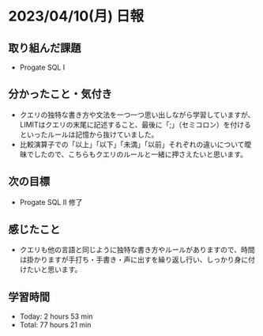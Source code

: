 # 2023/04/10(月) 日報
## 取り組んだ課題
- Progate SQL Ⅰ

## 分かったこと・気付き
- クエリの独特な書き方や文法を一つ一つ思い出しながら学習していますが、LIMITはクエリの末尾に記述すること、最後に「;」（セミコロン）を付けるといったルールは記憶から抜けていました。
- 比較演算子での「以上」「以下」「未満」「以前」それぞれの違いについて曖昧でしたので、こちらもクエリのルールと一緒に押さえたいと思います。
 
## 次の目標
- Progate SQL Ⅱ 修了

## 感じたこと
- クエリも他の言語と同じように独特な書き方やルールがありますので、時間は掛かりますが手打ち・手書き・声に出すを繰り返し行い、しっかり身に付けたいと思います。

## 学習時間
- Today:  2 hours 53 min
- Total: 77 hours 21 min
